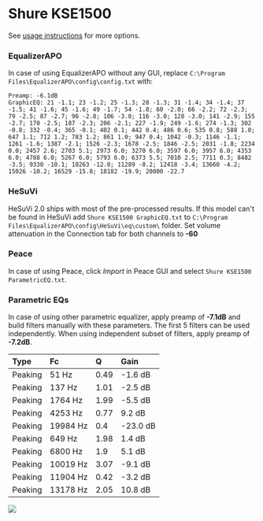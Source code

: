 # Shure KSE1500
See [usage instructions](https://github.com/jaakkopasanen/AutoEq#usage) for more options.

### EqualizerAPO
In case of using EqualizerAPO without any GUI, replace `C:\Program Files\EqualizerAPO\config\config.txt`
with:
```
Preamp: -6.1dB
GraphicEQ: 21 -1.1; 23 -1.2; 25 -1.3; 28 -1.3; 31 -1.4; 34 -1.4; 37 -1.5; 41 -1.6; 45 -1.6; 49 -1.7; 54 -1.8; 60 -2.0; 66 -2.2; 72 -2.3; 79 -2.5; 87 -2.7; 96 -2.8; 106 -3.0; 116 -3.0; 128 -3.0; 141 -2.9; 155 -2.7; 170 -2.5; 187 -2.3; 206 -2.1; 227 -1.9; 249 -1.6; 274 -1.3; 302 -0.8; 332 -0.4; 365 -0.1; 402 0.1; 442 0.4; 486 0.6; 535 0.8; 588 1.0; 647 1.1; 712 1.2; 783 1.2; 861 1.0; 947 0.4; 1042 -0.3; 1146 -1.1; 1261 -1.6; 1387 -2.1; 1526 -2.3; 1678 -2.5; 1846 -2.5; 2031 -1.8; 2234 0.0; 2457 2.6; 2703 5.1; 2973 6.0; 3270 6.0; 3597 6.0; 3957 6.0; 4353 6.0; 4788 6.0; 5267 6.0; 5793 6.0; 6373 5.5; 7010 2.5; 7711 0.3; 8482 -3.5; 9330 -10.1; 10263 -12.0; 11289 -8.2; 12418 -3.4; 13660 -4.2; 15026 -10.2; 16529 -15.8; 18182 -19.9; 20000 -22.7
```

### HeSuVi
HeSuVi 2.0 ships with most of the pre-processed results. If this model can't be found in HeSuVi add
`Shure KSE1500 GraphicEQ.txt` to `C:\Program Files\EqualizerAPO\config\HeSuVi\eq\custom\` folder.
Set volume attenuation in the Connection tab for both channels to **-60**

### Peace
In case of using Peace, click *Import* in Peace GUI and select `Shure KSE1500 ParametricEQ.txt`.

### Parametric EQs
In case of using other parametric equalizer, apply preamp of **-7.1dB** and build filters manually
with these parameters. The first 5 filters can be used independently.
When using independent subset of filters, apply preamp of **-7.2dB**.

| Type    | Fc       |    Q | Gain     |
|:--------|:---------|:-----|:---------|
| Peaking | 51 Hz    | 0.49 | -1.6 dB  |
| Peaking | 137 Hz   | 1.01 | -2.5 dB  |
| Peaking | 1764 Hz  | 1.99 | -5.5 dB  |
| Peaking | 4253 Hz  | 0.77 | 9.2 dB   |
| Peaking | 19984 Hz | 0.4  | -23.0 dB |
| Peaking | 649 Hz   | 1.98 | 1.4 dB   |
| Peaking | 6800 Hz  | 1.9  | 5.1 dB   |
| Peaking | 10019 Hz | 3.07 | -9.1 dB  |
| Peaking | 11904 Hz | 0.42 | -3.2 dB  |
| Peaking | 13178 Hz | 2.05 | 10.8 dB  |

![](https://raw.githubusercontent.com/jaakkopasanen/AutoEq/master/results/oratory1990/harman_in-ear_2017-1/Shure%20KSE1500/Shure%20KSE1500.png)
